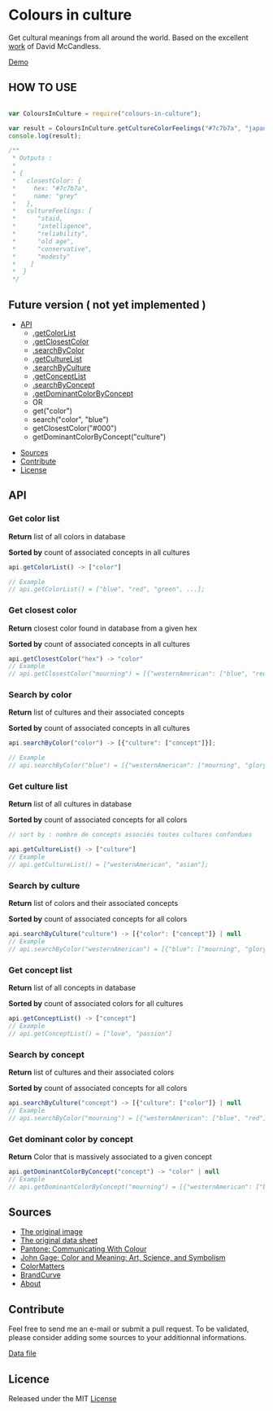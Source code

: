 
# Colours in culture

Get cultural meanings from all around the world.
Based on the excellent [work](http://www.informationisbeautiful.net/visualizations/colours-in-cultures/) of David McCandless. 

[Demo](https://coloursinculture.io)


## HOW TO USE

```javascript

var ColoursInCulture = require("colours-in-culture");

var result = ColoursInCulture.getCultureColorFeelings("#7c7b7a", "japanese");
console.log(result);

/**
 * Outputs :
 *
 * {
 *   closestColor: {
 *     hex: "#7c7b7a",
 *     name: "grey"
 *   },
 *   cultureFeelings: [
 *      "staid,
 *      "intelligence",
 *      "reliability",
 *      "old age",
 *      "conservative",
 *      "modesty"
 *    ]
 *  }
 */


```




## Future version ( not yet implemented )

* [API](#API)
	* [.getColorList](#get-color-list)
	* [.getClosestColor](#get-closest-color)
	* [.searchByColor](#search-by-color)
	* [.getCultureList](#get-culture-list)
	* [.searchByCulture](#search-by-culture)
	* [.getConceptList](#get-concept-list)
	* [.searchByConcept](#search-by-concept)
	* [.getDominantColorByConcept](#get-dominant-color-by-concept)
	* OR	
	* get("color")
	* search("color", "blue")
	* getClosestColor("#000")
	* getDominantColorByConcept("culture")
- [Sources](#sources)
- [Contribute](#contribute)
- [License](#license)

## API

### Get color list
**Return** list of all colors in database

**Sorted by** count of associated concepts in all cultures
```javascript
api.getColorList() -> ["color"]

// Example
// api.getColorList() = ["blue", "red", "green", ...];
```

### Get closest color

**Return** closest color found in database from a given hex

**Sorted by** count of associated concepts in all cultures
```javascript
api.getClosestColor("hex") -> "color"
// Example
// api.getClosestColor("mourning") = [{"westernAmerican": ["blue", "red"]}];
```

### Search by color

**Return** list of cultures and their associated concepts

**Sorted by** count of associated concepts in all cultures
```javascript
api.searchByColor("color") -> [{"culture": ["concept"]}];

// Example
// api.searchByColor("blue") = [{"westernAmerican": ["mourning", "glory"]}];
```
  
### Get culture list

**Return** list of all cultures in database

**Sorted by** count of associated concepts for all colors
```javascript
// sort by : nombre de concepts associés toutes cultures confondues

api.getCultureList() -> ["culture"]
// Example
// api.getCultureList() = ["westernAmerican", "asian"];
```

### Search by culture

**Return** list of colors and their associated concepts

**Sorted by** count of associated concepts for all colors
```javascript
api.searchByCulture("culture") -> [{"color": ["concept"]} | null
// Example
// api.searchByColor("westernAmerican") = [{"blue": ["mourning", "glory"]}];
```


### Get concept list

**Return** list of all concepts in database

**Sorted by** count of associated colors for all cultures
```javascript
api.getConceptList() -> ["concept"]
// Example
// api.getConceptList() = ["love", "passion"]
```


### Search by concept

**Return** list of cultures and their associated colors

**Sorted by** count of associated concepts for all colors
```javascript
api.searchByCulture("concept") -> [{"culture": ["color"]} | null
// Example
// api.searchByColor("mourning") = [{"westernAmerican": ["blue", "red"]}];
```

### Get dominant color by concept

**Return** Color that is massively associated to a given concept
```javascript
api.getDominantColorByConcept("concept") -> "color" | null
// Example
// api.getDominantColorByConcept("mourning") = [{"westernAmerican": ["blue", "red"]}];
```


## Sources

- [The original image](http://www.informationisbeautiful.net/visualizations/colours-in-cultures/)
- [The original data sheet](https://docs.google.com/spreadsheets/d/1kdEOmMxo-Shy2gGlUpPe_Low3s27ZXIw15hybMmtMDU/edit#gid=0) 
- [Pantone: Communicating With Colour](http://www.amazon.com/exec/obidos/ASIN/0966638328/titb-20/)
- [John Gage: Color and Meaning: Art, Science, and Symbolism](http://www.amazon.com/exec/obidos/ASIN/0520226119/titb-20/)
- [ColorMatters](http://www.colormatters.com/search.html)
- [BrandCurve](http://www.brandcurve.com/color-meanings-around-the-world/)
- [About](http://webdesign.about.com/od/color/a/bl_colorculture.htm)


## Contribute

Feel free to send me an e-mail or submit a pull request. 
To be validated, please consider adding some sources to your additionnal informations.

[Data file](https://github.com/tfrere/colours-in-culture/blob/master/data.json)

## Licence

Released under the MIT [License](https://github.com/tfrere/colours-in-culture/blob/master/LICENSE)
